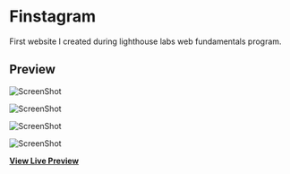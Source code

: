 # Finstagram
First website I created during lighthouse labs web fundamentals program. 


## Preview

![ScreenShot](https://raw.github.com/ankitaahuja/finstagram/master/Finstagram1.png)

![ScreenShot](https://raw.github.com/ankitaahuja/finstagram/master/Finstagram2.png)

![ScreenShot](https://raw.github.com/ankitaahuja/finstagram/master/Finstagram3.png)

![ScreenShot](https://raw.github.com/ankitaahuja/finstagram/master/Finstagram4.png)

**[View Live Preview](https://finstagramforfun.herokuapp.com/)**
